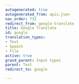 ```yaml
---
autogenerated: true
autogenerated_from: apis.json
nav_order: 732
redirect_from: google-translate
title: Google Translate
id: google
translation_types:
- Text
- Speech
- File
active: true
grand_parent: Input types
parent: Text
redirect_to: google

---
```


